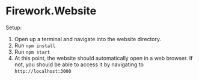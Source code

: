 # Firework.Website

Setup:
1. Open up a terminal and navigate into the website directory.
2. Run `npm install`
3. Run `npm start`
4. At this point, the website should automatically open in a web browser. If not, you should be able to access it by navigating to `http://localhost:3000`
